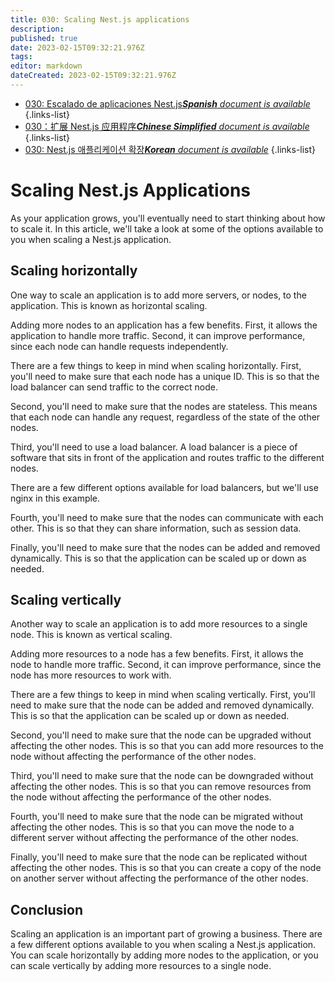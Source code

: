 ```yaml
---
title: 030: Scaling Nest.js applications
description: 
published: true
date: 2023-02-15T09:32:21.976Z
tags: 
editor: markdown
dateCreated: 2023-02-15T09:32:21.976Z
---
```


- [030: Escalado de aplicaciones Nest.js***Spanish** document is available*](/es/Knowledge-base/Nest-js/Learning/030-scaling-nest-js-applications)
{.links-list}
- [030：扩展 Nest.js 应用程序***Chinese Simplified** document is available*](/zh/Knowledge-base/Nest-js/Learning/030-scaling-nest-js-applications)
{.links-list}
- [030: Nest.js 애플리케이션 확장***Korean** document is available*](/ko/Knowledge-base/Nest-js/Learning/030-scaling-nest-js-applications)
{.links-list}


# Scaling Nest.js Applications

As your application grows, you'll eventually need to start thinking about how to scale it. In this article, we'll take a look at some of the options available to you when scaling a Nest.js application.

## Scaling horizontally

One way to scale an application is to add more servers, or nodes, to the application. This is known as horizontal scaling.

Adding more nodes to an application has a few benefits. First, it allows the application to handle more traffic. Second, it can improve performance, since each node can handle requests independently.

There are a few things to keep in mind when scaling horizontally. First, you'll need to make sure that each node has a unique ID. This is so that the load balancer can send traffic to the correct node.

Second, you'll need to make sure that the nodes are stateless. This means that each node can handle any request, regardless of the state of the other nodes.

Third, you'll need to use a load balancer. A load balancer is a piece of software that sits in front of the application and routes traffic to the different nodes.

There are a few different options available for load balancers, but we'll use nginx in this example.

Fourth, you'll need to make sure that the nodes can communicate with each other. This is so that they can share information, such as session data.

Finally, you'll need to make sure that the nodes can be added and removed dynamically. This is so that the application can be scaled up or down as needed.

## Scaling vertically

Another way to scale an application is to add more resources to a single node. This is known as vertical scaling.

Adding more resources to a node has a few benefits. First, it allows the node to handle more traffic. Second, it can improve performance, since the node has more resources to work with.

There are a few things to keep in mind when scaling vertically. First, you'll need to make sure that the node can be added and removed dynamically. This is so that the application can be scaled up or down as needed.

Second, you'll need to make sure that the node can be upgraded without affecting the other nodes. This is so that you can add more resources to the node without affecting the performance of the other nodes.

Third, you'll need to make sure that the node can be downgraded without affecting the other nodes. This is so that you can remove resources from the node without affecting the performance of the other nodes.

Fourth, you'll need to make sure that the node can be migrated without affecting the other nodes. This is so that you can move the node to a different server without affecting the performance of the other nodes.

Finally, you'll need to make sure that the node can be replicated without affecting the other nodes. This is so that you can create a copy of the node on another server without affecting the performance of the other nodes.

## Conclusion

Scaling an application is an important part of growing a business. There are a few different options available to you when scaling a Nest.js application. You can scale horizontally by adding more nodes to the application, or you can scale vertically by adding more resources to a single node.